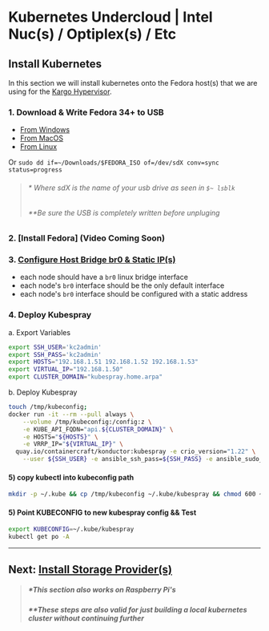 # Kubernetes Undercloud | Intel Nuc(s) / Optiplex(s) / Etc

## Install Kubernetes
In this section we will install kubernetes onto the Fedora host(s) that we are using for the [Kargo Hypervisor](https://github.com/ContainerCraft/Kargo).

### 1. Download & Write Fedora 34+ to USB
  - [From Windows](https://www.youtube.com/watch?v=42vjjlhtufs)
  - [From MacOS](https://www.youtube.com/watch?v=f78AwZk3IXs)
  - [From Linux](https://www.youtube.com/watch?v=BCeG2JMuCpU)
    
Or `sudo dd if=~/Downloads/$FEDORA_ISO of=/dev/sdX conv=sync status=progress`
>  ###### * Where sdX is the name of your usb drive as seen in `$~ lsblk`
>  ###### **Be sure the USB is completely written before unpluging
### 2. [Install Fedora] (Video Coming Soon)
### 3. [Configure Host Bridge br0 & Static IP(s)](../../docs/hardware/Manual_br0.md)
  - each node should have a `br0` linux bridge interface
  - each node's `br0` interface should be the only default interface
  - each node's `br0` interface should be configured with a static address
### 4. Deploy Kubespray
  a. Export Variables
```sh
export SSH_USER='kc2admin'
export SSH_PASS='kc2admin'
export HOSTS="192.168.1.51 192.168.1.52 192.168.1.53"
export VIRTUAL_IP="192.168.1.50"
export CLUSTER_DOMAIN="kubespray.home.arpa"
```
  b. Deploy Kubespray
```sh
touch /tmp/kubeconfig;
docker run -it --rm --pull always \
    --volume /tmp/kubeconfig:/config:z \
    -e KUBE_API_FQDN="api.${CLUSTER_DOMAIN}" \
    -e HOSTS="${HOSTS}" \
    -e VRRP_IP="${VIRTUAL_IP}" \
  quay.io/containercraft/konductor:kubespray -e crio_version="1.22" \
    --user ${SSH_USER} -e ansible_ssh_pass=${SSH_PASS} -e ansible_sudo_pass=${SSH_PASS}
```
#### 5) copy kubectl into kubeconfig path
```sh
mkdir -p ~/.kube && cp /tmp/kubeconfig ~/.kube/kubespray && chmod 600 ~/.kube/kubespray
```
#### 5) Point KUBECONFIG to new kubespray config && Test
```sh
export KUBECONFIG=~/.kube/kubespray
kubectl get po -A
```
-----
## Next: [Install Storage Provider(s)](./storage.md)
> ##### *This section also works on Raspberry Pi's
> ##### **These steps are also valid for just building a local kubernetes cluster without continuing further
